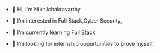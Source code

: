 - 👋 Hi, I’m Nikhilchakravarthy
- 👀 I’m interested in Full Stack,Cyber Security,
- 🌱 I’m currently learning Full Stack
- 💞️ I’m looking for internship oppurtunities to prove myself.
  
  
  
  #


<!---
Nikhilchakravarthy1303/Nikhilchakravarthy1303 is a ✨ special ✨ repository because its `README.md` (this file) appears on your GitHub profile.
You can click the Preview link to take a look at your changes.
--->
